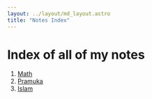 ```yaml
---
layout: ../layout/md_layout.astro
title: "Notes Index"
---
```


# Index of all of my notes

1. [Math](./math/math_index)
2. [Pramuka](./pramuka/pramuka_index)
3. [Islam](./islam/At-Taubah_105)
